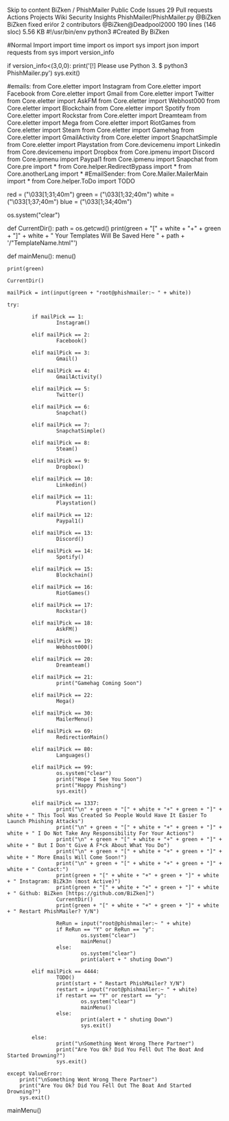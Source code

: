 Skip to content
BiZken
/
PhishMailer
Public
Code
Issues
29
Pull requests
Actions
Projects
Wiki
Security
Insights
PhishMailer/PhishMailer.py
@BiZken
BiZken fixed eriŕor
 2 contributors
@BiZken@Deadpool2000
190 lines (146 sloc)  5.56 KB
#!/usr/bin/env python3
#Created By BiZken

#Normal Import
import time
import os
import sys
import json
import requests
from sys import version_info

if version_info<(3,0,0):
    print('[!] Please use Python 3. $ python3 PhishMailer.py')
    sys.exit()

#emails:
from Core.eletter import Instagram
from Core.eletter import Facebook
from Core.eletter import Gmail
from Core.eletter import Twitter
from Core.eletter import AskFM
from Core.eletter import Webhost000
from Core.eletter import Blockchain
from Core.eletter import Spotify
from Core.eletter import Rockstar
from Core.eletter import Dreamteam
from Core.eletter import Mega
from Core.eletter import RiotGames
from Core.eletter import Steam
from Core.eletter import Gamehag
from Core.eletter import GmailActivity
from Core.eletter import SnapchatSimple
from Core.eletter import Playstation
from Core.devicemenu import Linkedin
from Core.devicemenu import Dropbox
from Core.ipmenu import Discord
from Core.ipmenu import Paypal1
from Core.ipmenu import Snapchat
from Core.pre import *
from Core.helper.RedirectBypass import *
from Core.anotherLang import *
#EmailSender:
from Core.Mailer.MailerMain import *
from Core.helper.ToDo import TODO

red = ("\033[1;31;40m")
green = ("\033[1;32;40m")
white = ("\033[1;37;40m")
blue = ("\033[1;34;40m")

os.system("clear")

def CurrentDir():
	path = os.getcwd()
	print(green + "[" + white + "+" + green + "]" + white + " Your Templates Will Be Saved Here " + path + '/"TemplateName.html"')


def mainMenu():
	menu()

	print(green)
	
	CurrentDir()
	
	mailPick = int(input(green + "root@phishmailer:~ " + white))

	try:

            if mailPick == 1:
                    Instagram()

            elif mailPick == 2:
                    Facebook()

            elif mailPick == 3:
                    Gmail()

            elif mailPick == 4:
                    GmailActivity()

            elif mailPick == 5:
                    Twitter()

            elif mailPick == 6:
                    Snapchat()

            elif mailPick == 7:
                    SnapchatSimple()

            elif mailPick == 8:
                    Steam()

            elif mailPick == 9:
                    Dropbox()

            elif mailPick == 10:
                    Linkedin()

            elif mailPick == 11:
                    Playstation()

            elif mailPick == 12:
                    Paypal1()

            elif mailPick == 13:
                    Discord()

            elif mailPick == 14:
                    Spotify()

            elif mailPick == 15:
                    Blockchain()

            elif mailPick == 16:
                    RiotGames()

            elif mailPick == 17:
                    Rockstar()

            elif mailPick == 18:
                    AskFM()

            elif mailPick == 19:
                    Webhost000()

            elif mailPick == 20:
                    Dreamteam()

            elif mailPick == 21:
                    print("Gamehag Coming Soon")

            elif mailPick == 22:
                    Mega()

            elif mailPick == 30:
                    MailerMenu()

            elif mailPick == 69:
                    RedirectionMain()

            elif mailPick == 80:
                    Languages()

            elif mailPick == 99:
                    os.system("clear")
                    print("Hope I See You Soon")
                    print("Happy Phishing")
                    sys.exit()

            elif mailPick == 1337:
                    print("\n" + green + "[" + white + "+" + green + "]" + white + " This Tool Was Created So People Would Have It Easier To Launch Phishing Attacks")
                    print("\n" + green + "[" + white + "+" + green + "]" + white + " I Do Not Take Any Responsibility For Your Actions")
                    print("\n" + green + "[" + white + "+" + green + "]" + white + " But I Don't Give A F*ck About What You Do")
                    print("\n" + green + "[" + white + "+" + green + "]" + white + " More Emails Will Come Soon!")
                    print("\n" + green + "[" + white + "+" + green + "]" + white + " Contact:")
                    print(green + "[" + white + "+" + green + "]" + white + " Instagram: BiZk3n (most Active)")
                    print(green + "[" + white + "+" + green + "]" + white + " Github: BiZken [https://github.com/BiZken]")
                    CurrentDir()
                    print(green + "[" + white + "+" + green + "]" + white + " Restart PhishMailer? Y/N")

                    ReRun = input("root@phishmailer:~ " + white)
                    if ReRun == "Y" or ReRun == "y":
                            os.system("clear")
                            mainMenu()
                    else:
                            os.system("clear")
                            print(alert + " shuting Down")

            elif mailPick == 4444:
                    TODO()
                    print(start + " Restart PhishMailer? Y/N")
                    restart = input("root@phishmailer:~ " + white)
                    if restart == "Y" or restart == "y":
                            os.system("clear")
                            mainMenu()
                    else:
                            print(alert + " shuting Down")
                            sys.exit()

            else:
                    print("\nSomething Went Wrong There Partner")
                    print("Are You Ok? Did You Fell Out The Boat And Started Drowning?")
                    sys.exit()
                    
	except ValueError:
		print("\nSomething Went Wrong There Partner")
		print("Are You Ok? Did You Fell Out The Boat And Started Drowning?")
		sys.exit()

mainMenu()
